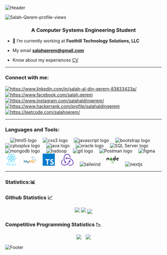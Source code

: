 ![Header](https://capsule-render.vercel.app/api?type=waving&color=gradient&height=222&section=header&text=Hi,%20I'm%20Salah%20Al-Din%20Qerem!%20%F0%9F%91%8B&fontSize=50)
<p align="left"> <img width="180px" src="https://komarev.com/ghpvc/?username=salahqerem&color=00FFFF&style=flat-square&label=Salah%27s+profile+views" alt="Salah-Qerem-profile-views" /> </p>
<h3 align="center">A Computer Systems Engineering Student</h3>

- 🔭 I’m currently working at **Foothill Technology Solutions, LLC**

- My email **salahqerem@gmail.com**

- Know about my experiences [CV](https://drive.google.com/file/d/1SpPwmRnmPKSC-3tazcXN1z5h5T2_fWWL/view?usp=sharing)
<hr />
<h3 align="left">Connect with me:</h3>
<p align="left">
<a href="https://www.linkedin.com/in/salah-al-din-qerem-83833423a/" target="blank"><img align="center" src="https://raw.githubusercontent.com/rahuldkjain/github-profile-readme-generator/master/src/images/icons/Social/linked-in-alt.svg" alt="https://www.linkedin.com/in/salah-al-din-qerem-83833423a/" height="30" width="40" /></a>
<a href="https://www.facebook.com/salah.qerem" target="blank"><img align="center" src="https://raw.githubusercontent.com/rahuldkjain/github-profile-readme-generator/master/src/images/icons/Social/facebook.svg" alt="https://www.facebook.com/salah.qerem" height="30" width="40" /></a>
<a href="https://www.instagram.com/salahaldinqerem/" target="blank"><img align="center" src="https://raw.githubusercontent.com/rahuldkjain/github-profile-readme-generator/master/src/images/icons/Social/instagram.svg" alt="https://www.instagram.com/salahaldinqerem/" height="30" width="40" /></a>
<a href="https://www.hackerrank.com/profile/SalahAlDinQerem" target="blank"><img align="center" src="https://raw.githubusercontent.com/rahuldkjain/github-profile-readme-generator/master/src/images/icons/Social/hackerrank.svg" alt="https://www.hackerrank.com/profile/salahaldinqerem" height="30" width="40" /></a>
<a href="https://leetcode.com/salahqerem/" target="blank"><img align="center" src="https://raw.githubusercontent.com/rahuldkjain/github-profile-readme-generator/master/src/images/icons/Social/leet-code.svg" alt="https://leetcode.com/salahqerem/" height="30" width="40" /></a>
</p>
<hr />
<h3 align="left">Languages and Tools:</h3>
    <p align="left"> 
        <img width="12" />
        <img src="https://cdn.jsdelivr.net/gh/devicons/devicon/icons/html5/html5-original.svg" height="40" alt="html5 logo"  />
        <img width="12" />
        <img src="https://cdn.jsdelivr.net/gh/devicons/devicon/icons/css3/css3-original.svg" height="40" alt="css3 logo"  />
        <img width="12" />
        <img src="https://cdn.jsdelivr.net/gh/devicons/devicon/icons/javascript/javascript-original.svg" height="40" alt="javascript logo"  />
        <img width="12" />
        <img src="https://cdn.jsdelivr.net/gh/devicons/devicon/icons/bootstrap/bootstrap-original.svg" height="40" alt="bootstrap logo"/>
        <img width="12" />
        <img src="https://cdn.jsdelivr.net/gh/devicons/devicon/icons/cplusplus/cplusplus-original.svg" height="40" alt="cplusplus logo"  />
        <img width="12" />
        <img src="https://cdn.jsdelivr.net/gh/devicons/devicon/icons/java/java-original.svg" height="40" alt="java logo"  />
        <img width="12" />
        <img src="https://cdn.jsdelivr.net/gh/devicons/devicon/icons/oracle/oracle-original.svg" height="40" alt="oracle logo"  />
        <img width="12" />
        <img src="https://cdn.jsdelivr.net/gh/devicons/devicon/icons/microsoftsqlserver/microsoftsqlserver-plain-wordmark.svg" height="40" alt="SQL Server logo" />
        <img width="12" />
        <img src="https://cdn.jsdelivr.net/gh/devicons/devicon/icons/mongodb/mongodb-original.svg" height="40" alt="mongodb logo"  />
        <img width="12" />
        <img src="https://www.vectorlogo.zone/logos/apache_hadoop/apache_hadoop-icon.svg" alt="hadoop" width="40" height="40"/>
        <img width="12" />
        <img src="https://cdn.jsdelivr.net/gh/devicons/devicon/icons/git/git-original.svg" height="40" alt="git logo"  />
        <img width="12" />
        <img src="https://www.svgrepo.com/show/354202/postman-icon.svg" height="40" alt="Postman logo"  />
        <img width="12" />
        <img src="https://www.vectorlogo.zone/logos/figma/figma-icon.svg" alt="figma" width="40" height="40"/>
        <img width="12" />
        <img src="https://raw.githubusercontent.com/devicons/devicon/master/icons/react/react-original-wordmark.svg" alt="react" width="40" height="40"/>
        <img width="12" />
        <img src="https://raw.githubusercontent.com/devicons/devicon/master/icons/mysql/mysql-original-wordmark.svg" alt="mysql" width="40" height="40"/>
        <img width="12" />
        <img src="https://raw.githubusercontent.com/devicons/devicon/master/icons/typescript/typescript-original.svg" alt="typescript" width="40" height="40"/>
        <img width="12" />
        <img src="https://raw.githubusercontent.com/devicons/devicon/master/icons/redux/redux-original.svg" alt="redux" width="40" height="40"/>
        <img width="12" />
        <img src="https://www.vectorlogo.zone/logos/tailwindcss/tailwindcss-icon.svg" alt="tailwind" width="40" height="40"/>
        <img width="12" />
        <img src="https://raw.githubusercontent.com/devicons/devicon/master/icons/nodejs/nodejs-original-wordmark.svg" alt="nodejs" width="40" height="40"/>
        <img width="12" />
        <img src="https://cdn.worldvectorlogo.com/logos/nextjs-2.svg" alt="nextjs" width="40" height="40"/>
    </p>
<hr /> 
<h3 align="left">Statistics:📊</h3>
<h3>Github Statistics 📈</h3>
<p align="center">
  <img src="https://github-readme-stats.vercel.app/api?username=salahqerem&show_icons=true" />
  <img src="https://github-readme-streak-stats.herokuapp.com/?user=salahqerem" />
  <img height=200 align="center" src="https://github-readme-stats.vercel.app/api/top-langs?username=salahqerem&layout=compact&langs_count=8&card_width=320" />
</p>
<h3>Competitive Programming Statistics 📉</h3>
<div align="center">
  <img height=300 src="https://codeforces-readme-stats.vercel.app/api/card?username=salahqerem&force_username=true&theme=nord&border_color=#FFF" />
    &ensp;
  <img height=300 src="https://leetcode.card.workers.dev/salahqerem?theme=nord&font=baloo&extension=activity&border_color=#FFF" />
</div>

![Footer](https://capsule-render.vercel.app/api?type=waving&color=gradient&height=111&section=footer)
